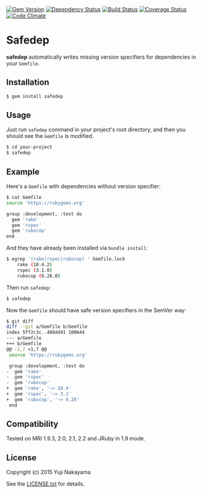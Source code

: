 [![Gem Version](http://img.shields.io/gem/v/safedep.svg?style=flat)](http://badge.fury.io/rb/safedep)
[![Dependency Status](http://img.shields.io/gemnasium/yujinakayama/safedep.svg?style=flat)](https://gemnasium.com/yujinakayama/safedep)
[![Build Status](https://travis-ci.org/yujinakayama/safedep.svg?branch=master&style=flat)](https://travis-ci.org/yujinakayama/safedep)
[![Coverage Status](http://img.shields.io/coveralls/yujinakayama/safedep/master.svg?style=flat)](https://coveralls.io/r/yujinakayama/safedep)
[![Code Climate](https://img.shields.io/codeclimate/github/yujinakayama/safedep.svg?style=flat)](https://codeclimate.com/github/yujinakayama/safedep)

# Safedep

**safedep** automatically writes missing version specifiers for dependencies in your `Gemfile`.

## Installation

```bash
$ gem install safedep
```

## Usage

Just run `safedep` command in your project's root directory,
and then you should see the `Gemfile` is modified.

```bash
$ cd your-project
$ safedep
```

## Example

Here's a `Gemfile` with dependencies without version specifier:

```bash
$ cat Gemfile
source 'https://rubygems.org'

group :development, :test do
  gem 'rake'
  gem 'rspec'
  gem 'rubocop'
end
```

And they have already been installed via `bundle install`:

```bash
$ egrep '(rake|rspec|rubocop) ' Gemfile.lock
    rake (10.4.2)
    rspec (3.1.0)
    rubocop (0.28.0)
```

Then run `safedep`:

```bash
$ safedep
```

Now the `Gemfile` should have safe version specifiers in the SemVer way:

```bash
$ git diff
diff --git a/Gemfile b/Gemfile
index 5ff2c3c..488dd41 100644
--- a/Gemfile
+++ b/Gemfile
@@ -1,7 +1,7 @@
 source 'https://rubygems.org'

 group :development, :test do
-  gem 'rake'
-  gem 'rspec'
-  gem 'rubocop'
+  gem 'rake', '~> 10.4'
+  gem 'rspec', '~> 3.1'
+  gem 'rubocop', '~> 0.28'
 end
```

## Compatibility

Tested on MRI 1.9.3, 2.0, 2.1, 2.2 and JRuby in 1.9 mode.

## License

Copyright (c) 2015 Yuji Nakayama

See the [LICENSE.txt](LICENSE.txt) for details.
